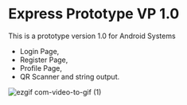 # Express Prototype VP 1.0

This is a prototype version 1.0 for Android Systems

- Login Page,
- Register Page,
- Profile Page,
- QR Scanner and string output.

![ezgif com-video-to-gif (1)](https://user-images.githubusercontent.com/49036494/97219488-26227080-17db-11eb-8b6a-734a9ec3b93f.gif)
